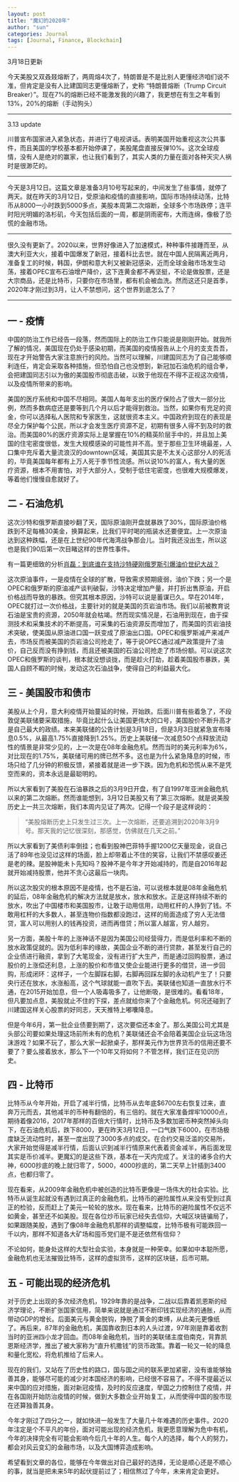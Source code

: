 ```yaml
---
layout: post
title: "魔幻的2020年"
author: "sun"
categories: Journal
tags: [Journal, Finance, Blockchain]
---
```


3月18日更新

今天美股又双叒叕熔断了，两周熔4次了，特朗普是不是比别人更懂经济咱们说不准，但肯定是没有人比建国同志更懂熔断了，史称 “特朗普熔断（Trump Circuit Breaker）”。现在7%的熔断已经不能激发我的兴趣了，我更想在有生之年看到13%，20%的熔断（手动狗头）

---

3.13 update

川普宣布国家进入紧急状态，并进行了电视讲话。表明美国开始重视这次公共事件，而且美国的学校基本都开始停课了，美股尾盘直接反弹10%。这次全球疫情，没有人是绝对的赢家，也让我们看到了，其实人类的力量在面对各种天灾人祸时是很渺茫的。

---

今天是3月12日。这篇文章是准备3月10号写起来的，中间发生了些事情，就停了两天。就在昨天的3月12日，受原油和疫情的直接影响，国际市场持续动荡，比特币从8000一小时跌到5000多点，美股本周第二次熔断，全球多个市场跌停；连平时阳光明媚的洛杉矶，今天包括后面的一周，都是阴雨密布，大雨连绵，像极了恐慌的金融市场。

---

很久没有更新了。2020以来，世界好像进入了加速模式，种种事件接踵而至，从澳大利亚大火，接着中国爆发了新冠，接着科比去世。就在中国人民隔离近两月，准备复工的时候，韩国，伊朗和意大利又被新冠感染，近而全球金融市场发生动荡，接着OPEC宣布石油增产降价，这下连黄金都不再坚挺，不论是做股票，还是大宗商品，还是比特币，只要你在市场里，都有机会被血洗。然而这还只是首季，2020年才刚过到3月，让人不禁想问，这个世界到底怎么了？

---

## 一 - 疫情

中国的防治工作已经告一段落，然而国际上的防治工作只能说是刚刚开始。就我所了解的情况，美国现在仍处于感染初期，而美国的疫情报告从上个月的支支吾吾，现在才开始警告大家注意旅行的风险。当然可以理解，川建国同志为了自己能够顺利连任，肯定会采取各种措施，但恐怕自己也没想到，新冠加石油危机的组合拳，会把建国同志引以为傲的美国股市彻底击破，以致于他现在不得不正视这次疫情，以及疫情所带来的影响。

美国的医疗系统和中国不尽相同。美国人每年支出的医疗保险占了很大一部分比例，然而多数病症还是要等到几个月以后才能得到救治。当然，如果你有充足的资金，你可以选择私人医院和专家医生，这就很资本主义。中国政府到现在的表现是尽全力保护每个公民，所以才会发生医疗资源不足，初期有很多人得不到及时的救治。而美国80%的医疗资源实际上是掌握在10%的精英阶层手中的，并且加上美国的住宅密度很低，发生大规模感染的可能性并不高。至于那些卫生环境最差，人口集中充斥着大量流浪汉的downtown区域，美国其实是不太关心这部分人的死活的，毕竟美国每年都有上万人死于季节性流感。所以说10%的富人，有大量的医疗资源，根本不用害怕，对于大部分人，受制于低住宅密度，也很难大规模爆发，等着他们慢慢自愈就好了。

## 二 - 石油危机

这次沙特和俄罗斯直接吵翻了天，国际原油刚开盘就暴跌了30%，国际原油价格跌到不足每桶30美金，换算起来，比我们平时喝的瓶装水还要便宜。上一次原油达到这种跌幅，还是在上世纪90年代海湾战争那会儿。当时我还没出生，所以这也是我们90后第一次目睹这样的世界性事件。

有一篇更细致的分析[肖磊：到底谁在支持沙特硬刚俄罗斯引爆油价世纪大战？](https://mp.weixin.qq.com/s/WMRQFRvP46fJ0_NGh-F1SQ)

这次原油事件，一是疫情在全球的扩散，导致需求预期疲弱，油价下跌；另一个是OPEC和俄罗斯的原油减产谈判破裂，沙特决定增加产量，并打折出售原油，开启价格战而导致的暴跌。但究其根本原因，沙特可以说是蓄谋已久。早在2014年，OPEC就打过一次价格战，主要针对的就是美国的页岩油市场。我们以前被教育说石油是宝贵的资源，2050年就会枯竭。然而现实情况是，石油用到现在，由于探测技术和采集技术的不断提高，可采集的石油资源反而增加了，而美国的页岩油技术突破，使美国从原油进口国一跃变成了原油出口国。OPEC和俄罗斯减产来减产去，市场反而被美国的页岩油公司抢走了，等于说OPEC通过减产政策提升了油价，自己反而没有挣到钱，而且还被美国的石油公司抢走了市场份额。可以说这次OPEC和俄罗斯的谈判，根本就没想谈拢，而是趁火打劫，趁着美国股市暴跌，美国人自顾不睱的时候，发动这次石油战争，使得自己的利益最大化。

## 三 - 美国股市和债市

美股从上个月，意大利疫情开始蔓延的时候，开始跌。后面川普有些着急了，不段敦促美联储要采取措施，毕竟比起什么让美国更伟大的口号，美国股价不断升高才是自己最大的政绩。本来美联储的公告计划是3月18日，但是3月3日就紧急宣布降息0.5%，从最高1.75%直接降到1.25%。历史上美联储一次减息50个点释放流动性的情景是非常少见的，上一次是在08年金融危机。然而当时的美元利率为6%，对比现在的1.75%，美联储可用的牌已然不多。这也是为什么紧急降息的时候，市场只给了几分钟的积极反馈，紧接着就是进一步下跌。因为危机和恐慌从来不是凭空而来的，资本永远是最聪明的。

所以大家看到了美股在石油暴跌之后的3月9日开盘，有了自1997年亚洲金融危机以来的第二次熔断。然而谁能想到，3月12日美股又有了第三次熔断。就是说美股历史上一共三次熔断，我们本周内见证了两次。记得一个段子是这样说的：

> “美股熔断历史上只发生过三次。上一次熔断，还要追溯到2020年3月9号。那天我的记忆很深刻，那感觉，仿佛就在几天之前。”

所以大家看到了美债利率倒挂；也看到股神巴菲特手握1200亿天量现金，说自己活了89年也没见过这样的场面，脸上却带着止不住的笑容，让我们不禁感叹姜还是老的辣。是股神能未卜先知吗？股神不是今年才开始减持的，而是自2016年起就开始减持股票，他并不贪心这最后一块肉。

所以这次股灾的根本原因不是疫情，也不是石油，可以说根本就是08年金融危机的延后，08年金融危机的解决方法就是放水，放水和放水。正是这样持续不断的放水，吹出了中国楼市和美国股市，让敢于动用信用，动用杠杆的人挣到了钱。不敢用杠杆的大多数人，甚至连物价指数都没跑过，这样的局面造成了穷人无法借贷，富人可以用别人的钱再投资，进而再借贷；所以富人越富，穷人越穷。

另一方面，美股十年的上涨神话不是因为美国公司经营得力，而是低利率和不断的放水政策促就的。因为低利率的缘故，美国企业不断的进行贷款，甚至发行自己的企业债进行融资，拿到了大笔现金，没有进行扩大生产，而是通过回购股票，通过股价的上涨偿还利息，上涨的股价和市值又使企业能进行更多的借贷，进一步回购，形成闭环：这样子，一个左脚踩右脚，右脚再回踩左脚的永动机产生了！只要央行还在放水，水涨船高，这个气球就能一直吹下去。美联储也知道一直放水行不通，在2015开始加息，但一个人吸毒吸多了，让他断吸，是很难的。看看18年，但凡要加点息，美股就止不住的下探，差点就给你来了个金融危机。何况还碰到了川建国这样关心股票的好同志，天天推特上嘟囔降息。

但是今年6月，第一批企业债要到期了，这次要偿还本金了。那么美国公司尤其是头部公司要如果处理这场前所未有的危机？美联储还会不会陪着美国企业玩这场泡沫游戏？如果不玩了，那么大家一起掀桌子，那样美元作为世界货币的信用还要不要了？要么接着放水，那么下一个10年又将如何？不管怎样，我们正在见识历史。

## 四 - 比特币

比特币从今年开始，开启了减半行情，比特币从去年底$6700左右恢复过来，直奔万元而去，其他减半的币种有翻倍的，有三倍的。就在大家准备焊牢10000点，期待着像2016，2017年那样的百倍大行情时，比特币及多数加密币种突然掉头向下，在石油危机后，跌下8000，更在昨天3月12日，一口气跌下6000，在市场极度缺乏流动性时，甚至一度出现了3000多点的成交。在合约交易泛滥的交易所，大家开始觉得是减半行情，后面认识到减半行情原来代表着资金减半，再后面发现其实是币价减半。更魔幻的是这些下跌，基本在一天内完成了。关注的诸多合约大神，6000抄底的晚上就归零了，5000，4000抄底的，第二天早上针插到3400点，也都归零了。

现在看来，从2009年金融危机中被创造的比特币更像是一场伟大的社会实验。比特币从诞生起就没有遇到过真正的金融危机，比特币的避险属性从来没有受到过真正的检验，反而赶上了美元一轮轮的放水。现在看来，比特币的避险属性不仅远不如黄金，甚至还不如美股。现在各位炒币玩家已经失去信仰，大喊区块链骗局了，如果跟随美股，遇到了像08年金融危机那样的调整幅度，比特币极有可能跌回一千以内，那样不知道各大矿场和囤币党们是不是还依然有信仰？

不论如何，能身处这样的大型社会实验，本身就是一种荣幸。如果如中本聪所愿，金融危机也无法摧毁比特币，这样的虚拟货币，这样的区块链，后市可期。

## 五 - 可能出现的经济危机

对于历史上出现的多次经济危机，1929年靠的是战争，二战以后靠着凯恩斯的经济学理论，不断扩张国家信用，简单来说就是通过不断印钱实现经济的通胀，从而带动GDP的增长。后面美元与黄金脱钩，挣脱了黄金的束缚，从此美元更像纸了。再后来，87年的金融危机，美国靠收割日本的人头过渡，97年刚是靠着收割当时的亚洲四小龙才回血。而08年金融危机，当时的美联储主度伯南克，背靠凯恩斯经济学，推出了被大家称为“直升机撒钱”的货币政策。靠着一轮又一轮的降息和量化宽松，将危机推给了后来人。

现在的我们，又站在了历史性的路口，国与国之间的联系更加紧密，没有谁能够独善其身，能够尽可能的减少对本国经济的影响，已经很不容易了。不得不提最近以来中国的应对措施，面对新冠疫情，及时的反应速度，举国之力控制住了疫情，并在各国刚开始防治疫情的时候，做到大多数企业开始复工，从而使得中国的股市现在还算独善其身。

今年才刚过了四分之一，就如快进一般发生了大量几十年难遇的历史事件。2020年注定是个不平凡的年份，面对可能出现的经济危机，我更愿意理解为危中有机，今年的决择完全有可能会影响今后几十年的人生。每个人的选择，每个人的努力，都会对风云变幻的金融市场，以及大国博弈造成影响。

希望看到文章的各位，能够在今年做出对自己最好的选择，无论是顺心还是不顺心的事，就当是把未来5年的起伏提前过了；相信熬过了今年，未来肯定会更好。
